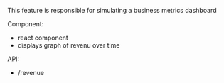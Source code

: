 This feature is responsible for simulating a business metrics dashboard

Component:
- react component
- displays graph of revenu over time

API:
- /revenue
